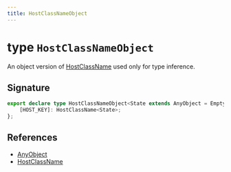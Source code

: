 ```yaml
---
title: HostClassNameObject
---
```


# type `HostClassNameObject`

An object version of [HostClassName](host-class-name) used only for type inference.

## Signature


```typescript
export declare type HostClassNameObject<State extends AnyObject = EmptyObject> = {
    [HOST_KEY]: HostClassName<State>;
};
```
## References

-  [AnyObject](any-object)
-  [HostClassName](host-class-name)